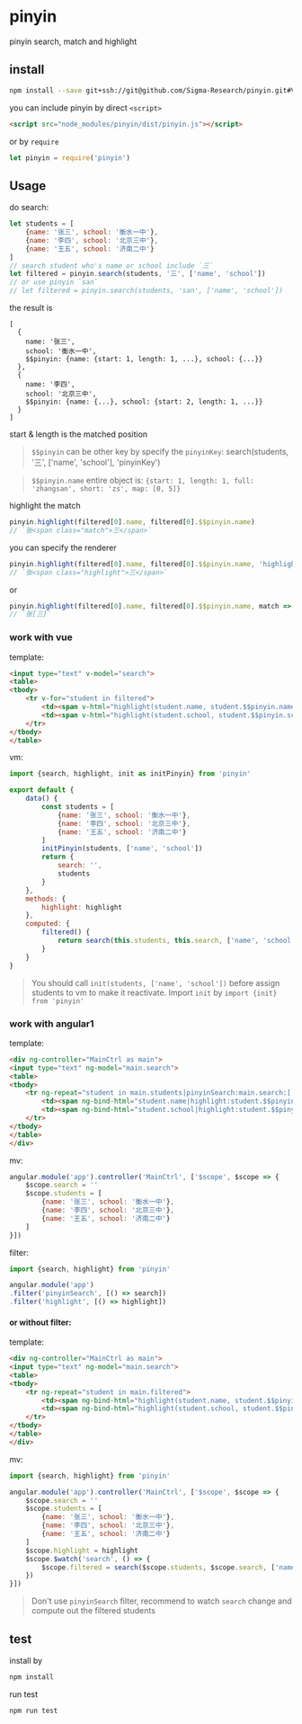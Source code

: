 # pinyin

pinyin search, match and highlight

## install
```bash
npm install --save git+ssh://git@github.com/Sigma-Research/pinyin.git#VERSION
```

you can include pinyin by direct `<script>`
```html
<script src="node_modules/pinyin/dist/pinyin.js"></script>
```
or by `require`
```javascript
let pinyin = require('pinyin')
```

## Usage

do search:
```javascript
let students = [
    {name: '张三', school: '衡水一中'},
    {name: '李四', school: '北京三中'},
    {name: '王五', school: '济南二中'}
]
// search student who's name or school include `三`
let filtered = pinyin.search(students, '三', ['name', 'school'])
// or use pinyin `san`
// let filtered = pinyin.search(students, 'san', ['name', 'school'])
```
the result is
```
[
  {
    name: '张三',
    school: '衡水一中',
    $$pinyin: {name: {start: 1, length: 1, ...}, school: {...}}
  },
  {
    name: '李四',
    school: '北京三中',
    $$pinyin: {name: {...}, school: {start: 2, length: 1, ...}}
  }
]
```
start & length is the matched position
> `$$pinyin` can be other key by specify the `pinyinKey`: search(students, '三', ['name', 'school'], 'pinyinKey')

> `$$pinyin.name` entire object is: `{start: 1, length: 1, full: 'zhangsan', short: 'zs', map: [0, 5]}`

highlight the match
```javascript
pinyin.highlight(filtered[0].name, filtered[0].$$pinyin.name)
// `张<span class="match">三</span>`
```
you can specify the renderer
```javascript
pinyin.highlight(filtered[0].name, filtered[0].$$pinyin.name, 'highlight')
// `张<span class="highlight">三</span>`
```
or
```javascript
pinyin.highlight(filtered[0].name, filtered[0].$$pinyin.name, match => `[${match}]`)
// `张[三]`
```

### work with vue

template:
```html
<input type="text" v-model="search">
<table>
<tbody>
    <tr v-for="student in filtered">
        <td><span v-html="highlight(student.name, student.$$pinyin.name)"></span></td>
        <td><span v-html="highlight(student.school, student.$$pinyin.school)"></span></td>
    </tr>
</tbody>
</table>
```

vm:
```javascript
import {search, highlight, init as initPinyin} from 'pinyin'

export default {
    data() {
        const students = [
            {name: '张三', school: '衡水一中'},
            {name: '李四', school: '北京三中'},
            {name: '王五', school: '济南二中'}
        ]
        initPinyin(students, ['name', 'school'])
        return {
            search: '',
            students
        }
    },
    methods: {
        highlight: highlight
    },
    computed: {
        filtered() {
            return search(this.students, this.search, ['name', 'school'])
        }
    }
}
```
> You should call `init(students, ['name', 'school'])` before assign students to vm to make it reactivate.
> Import `init` by `import {init} from 'pinyin'`

### work with angular1

template:
```html
<div ng-controller="MainCtrl as main">
<input type="text" ng-model="main.search">
<table>
<tbody>
    <tr ng-repeat="student in main.students|pinyinSearch:main.search:['name', 'school']">
        <td><span ng-bind-html="student.name|highlight:student.$$pinyin.name"></span></td>
        <td><span ng-bind-html="student.school|highlight:student.$$pinyin.school"></span></td>
    </tr>
</tbody>
</table>
</div>
```
mv:
```javascript
angular.module('app').controller('MainCtrl', ['$scope', $scope => {
    $scope.search = ''
    $scope.students = [
        {name: '张三', school: '衡水一中'},
        {name: '李四', school: '北京三中'},
        {name: '王五', school: '济南二中'}
    ]
}])
```

filter:
```javascript
import {search, highlight} from 'pinyin'

angular.module('app')
.filter('pinyinSearch', [() => search])
.filter('highlight', [() => highlight])
```

#### or without filter:

template:
```html
<div ng-controller="MainCtrl as main">
<input type="text" ng-model="main.search">
<table>
<tbody>
    <tr ng-repeat="student in main.filtered">
        <td><span ng-bind-html="highlight(student.name, student.$$pinyin.name)"></span></td>
        <td><span ng-bind-html="highlight(student.school, student.$$pinyin.school)"></span></td>
    </tr>
</tbody>
</table>
</div>
```

mv:
```javascript
import {search, highlight} from 'pinyin'

angular.module('app').controller('MainCtrl', ['$scope', $scope => {
    $scope.search = ''
    $scope.students = [
        {name: '张三', school: '衡水一中'},
        {name: '李四', school: '北京三中'},
        {name: '王五', school: '济南二中'}
    ]
    $scope.highlight = highlight
    $scope.$watch('search', () => {
        $scope.filtered = search($scope.students, $scope.search, ['name', 'score'])
    })
}])
```

> Don't use `pinyinSearch` filter, recommend to watch `search` change and compute out the filtered students

## test

install by
```bash
npm install
```

run test
```bash
npm run test
```
